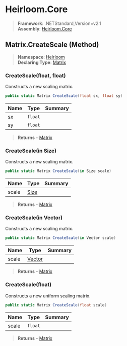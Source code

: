 # Heirloom.Core

> **Framework**: .NETStandard,Version=v2.1  
> **Assembly**: [Heirloom.Core][0]

## Matrix.CreateScale (Method)

> **Namespace**: [Heirloom][0]  
> **Declaring Type**: [Matrix][1]

### CreateScale(float, float)

Constructs a new scaling matrix.

```cs
public static Matrix CreateScale(float sx, float sy)
```

| Name | Type    | Summary |
|------|---------|---------|
| sx   | `float` |         |
| sy   | `float` |         |

> **Returns** - [Matrix][1]

### CreateScale(in Size)

Constructs a new scaling matrix.

```cs
public static Matrix CreateScale(in Size scale)
```

| Name  | Type      | Summary |
|-------|-----------|---------|
| scale | [Size][2] |         |

> **Returns** - [Matrix][1]

### CreateScale(in Vector)

Constructs a new scaling matrix.

```cs
public static Matrix CreateScale(in Vector scale)
```

| Name  | Type        | Summary |
|-------|-------------|---------|
| scale | [Vector][3] |         |

> **Returns** - [Matrix][1]

### CreateScale(float)

Constructs a new uniform scaling matrix.

```cs
public static Matrix CreateScale(float scale)
```

| Name  | Type    | Summary |
|-------|---------|---------|
| scale | `float` |         |

> **Returns** - [Matrix][1]

[0]: ../../../Heirloom.Core.md
[1]: ../Matrix.md
[2]: ../Size.md
[3]: ../Vector.md
